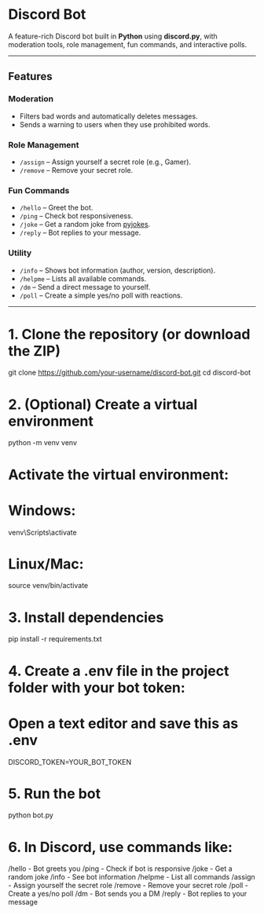 # Discord Bot

A feature-rich Discord bot built in **Python** using **discord.py**, with moderation tools, role management, fun commands, and interactive polls.

---

## Features

### Moderation
- Filters bad words and automatically deletes messages.
- Sends a warning to users when they use prohibited words.

### Role Management
- `/assign` – Assign yourself a secret role (e.g., Gamer).  
- `/remove` – Remove your secret role.

### Fun Commands
- `/hello` – Greet the bot.  
- `/ping` – Check bot responsiveness.  
- `/joke` – Get a random joke from [pyjokes](https://github.com/pyjokes/pyjokes).  
- `/reply` – Bot replies to your message.  

### Utility
- `/info` – Shows bot information (author, version, description).  
- `/helpme` – Lists all available commands.  
- `/dm` – Send a direct message to yourself.  
- `/poll` – Create a simple yes/no poll with reactions.

---

# 1. Clone the repository (or download the ZIP)
git clone https://github.com/your-username/discord-bot.git
cd discord-bot

# 2. (Optional) Create a virtual environment
python -m venv venv

# Activate the virtual environment:
# Windows:
venv\Scripts\activate
# Linux/Mac:
source venv/bin/activate

# 3. Install dependencies
pip install -r requirements.txt

# 4. Create a .env file in the project folder with your bot token:
# Open a text editor and save this as .env
DISCORD_TOKEN=YOUR_BOT_TOKEN

# 5. Run the bot
python bot.py

# 6. In Discord, use commands like:
/hello       - Bot greets you
/ping        - Check if bot is responsive
/joke        - Get a random joke
/info        - See bot information
/helpme      - List all commands
/assign      - Assign yourself the secret role
/remove      - Remove your secret role
/poll <text> - Create a yes/no poll
/dm <text>   - Bot sends you a DM
/reply       - Bot replies to your message

